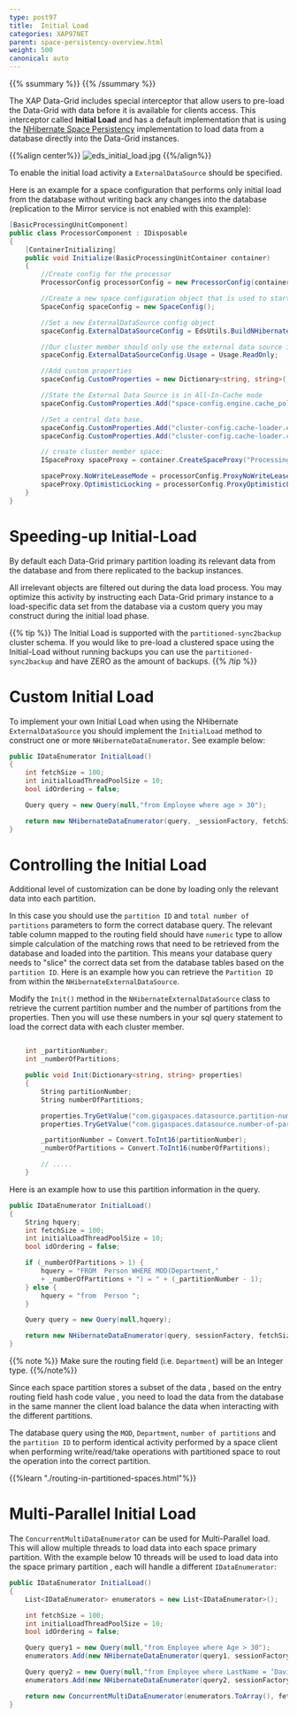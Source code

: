 ```yaml
---
type: post97
title:  Initial Load
categories: XAP97NET
parent: space-persistency-overview.html
weight: 500
canonical: auto
---
```



{{% ssummary  %}} {{% /ssummary %}}



The XAP Data-Grid includes special interceptor that allow users to pre-load the Data-Grid with data before it is available for clients access. This interceptor called **Initial Load** and has a default implementation that is using the [NHibernate Space Persistency](./hibernate-space-persistency.html) implementation to load data from a database directly into the Data-Grid instances.

{{%align center%}}
![eds_initial_load.jpg](/attachment_files/eds_initial_load.jpg)
{{%/align%}}

To enable the initial load activity a `ExternalDataSource` should be specified.

Here is an example for a space configuration that performs only initial load from the database without writing back any changes into the database (replication to the Mirror service is not enabled with this example):


```csharp
[BasicProcessingUnitComponent]
public class ProcessorComponent : IDisposable
{
	[ContainerInitializing]
	public void Initialize(BasicProcessingUnitContainer container)
	{
		//Create config for the processor
		ProcessorConfig processorConfig = new ProcessorConfig(container.Properties);

		//Create a new space configuration object that is used to start a space
		SpaceConfig spaceConfig = new SpaceConfig();

		//Set a new ExternalDataSource config object
		spaceConfig.ExternalDataSourceConfig = EdsUtils.BuildNHibernateExternalDataSource();

		//Our cluster member should only use the external data source in read only mode
		spaceConfig.ExternalDataSourceConfig.Usage = Usage.ReadOnly;

		//Add custom properties
		spaceConfig.CustomProperties = new Dictionary<string, string>();

		//State the External Data Source is in All-In-Cache mode
		spaceConfig.CustomProperties.Add("space-config.engine.cache_policy", "1");

		//Set a central data base.
		spaceConfig.CustomProperties.Add("cluster-config.cache-loader.external-data-source", "true");
		spaceConfig.CustomProperties.Add("cluster-config.cache-loader.central-data-source", "true");

		// create cluster member space:
		ISpaceProxy spaceProxy = container.CreateSpaceProxy("ProcessingSpace", processorConfig.SpaceUrl, spaceConfig);

		spaceProxy.NoWriteLeaseMode = processorConfig.ProxyNoWriteLease;
		spaceProxy.OptimisticLocking = processorConfig.ProxyOptimisticLocking;
    }
}
```

# Speeding-up Initial-Load

By default each Data-Grid primary partition loading its relevant data from the database and from there replicated to the backup instances.

All irrelevant objects are filtered out during the data load process. You may optimize this activity by instructing each Data-Grid primary instance to a load-specific data set from the database via a custom query you may construct during the initial load phase.

{{% tip %}}
The Initial Load is supported with the `partitioned-sync2backup` cluster schema. If you would like to pre-load a clustered space using the Initial-Load without running backups you can use the `partitioned-sync2backup` and have ZERO as the amount of backups.
{{% /tip %}}




# Custom Initial Load

To implement your own Initial Load when using the NHibernate `ExternalDataSource` you should implement the `InitialLoad` method to construct one or more `NHibernateDataEnumerator`.
See example below:


```csharp
public IDataEnumerator InitialLoad()
{
	int fetchSize = 100;
	int initialLoadThreadPoolSize = 10;
	bool idOrdering = false;

	Query query = new Query(null,"from Employee where age > 30");

	return new NHibernateDataEnumerator(query, _sessionFactory, fetchSize, idOrdering);
}
```



# Controlling the Initial Load

Additional level of customization can be done by loading only the relevant data into each partition.

In this case you should use the `partition ID` and `total number of partitions` parameters to form the correct database query.
The relevant table column mapped to the routing field should have `numeric` type to allow simple calculation of the matching rows that need to be retrieved from the database and loaded into the partition. This means your database query needs to "slice" the correct data set from the database tables based on the `partition ID`.
Here is an example how you can retrieve the `Partition ID` from within the `NHibernateExternalDataSource`.

Modify the `Init()` method in the `NHibernateExternalDataSource` class to retrieve the current partition number and the number of partitions from the properties. Then you will use these numbers in your sql query statement to load the correct data with each cluster member.


```csharp

    int _partitionNumber;
    int _numberOfPartitions;

	public void Init(Dictionary<string, string> properties)
	{
        String partitionNumber;
        String numberOfPartitions;

        properties.TryGetValue("com.gigaspaces.datasource.partition-number", out partitionNumber);
        properties.TryGetValue("com.gigaspaces.datasource.number-of-partitions", out numberOfPartitions);

        _partitionNumber = Convert.ToInt16(partitionNumber);
        _numberOfPartitions = Convert.ToInt16(numberOfPartitions);

        // .....
    }

```

Here is an example how to use this partition information in the query.

```csharp
public IDataEnumerator InitialLoad()
{
	String hquery;
	int fetchSize = 100;
	int initialLoadThreadPoolSize = 10;
	bool idOrdering = false;

	if (_numberOfPartitions > 1) {
		hquery = "FROM  Person WHERE MOD(Department,"
		+ _numberOfPartitions + ") = " + (_partitionNumber - 1);
	} else {
		hquery = "from  Person ";
	}

	Query query = new Query(null,hquery);

	return new NHibernateDataEnumerator(query, sessionFactory, fetchSize, idOrdering);
}
```



{{% note %}}
Make sure the routing field (i.e. `Department`) will be an Integer type.
{{%/note%}}

Since each space partition stores a subset of the data , based on the entry routing field hash code value , you need to load the data from the database in the same manner the client load balance the data when interacting with the different partitions.

The database query using the `MOD`, `Department`, `number of partitions` and the `partition ID` to perform identical activity performed by a space client when performing write/read/take operations with partitioned space to rout the operation into the correct partition.

{{%learn "./routing-in-partitioned-spaces.html"%}}

# Multi-Parallel Initial Load

The `ConcurrentMultiDataEnumerator` can be used for Multi-Parallel load. This will allow multiple threads to load data into each space primary partition. With the example below 10 threads will be used to load data into the space primary partition , each will handle a different `IDataEnumerator`:


```csharp
public IDataEnumerator InitialLoad()
{
    List<IDataEnumerator> enumerators = new List<IDataEnumerator>();

	int fetchSize = 100;
	int initialLoadThreadPoolSize = 10;
	bool idOrdering = false;

	Query query1 = new Query(null,"from Employee where Age > 30");
	enumerators.Add(new NHibernateDataEnumerator(query1, sessionFactory, fetchSize, idOrdering);

    Query query2 = new Query(null,"from Employee where LastName = ‘David’");
    enumerators.Add(new NHibernateDataEnumerator(query2, sessionFactory, fetchSize, idOrdering);

    return new ConcurrentMultiDataEnumerator(enumerators.ToArray(), fetchSize, initialLoadThreadPoolSize);
}
```
